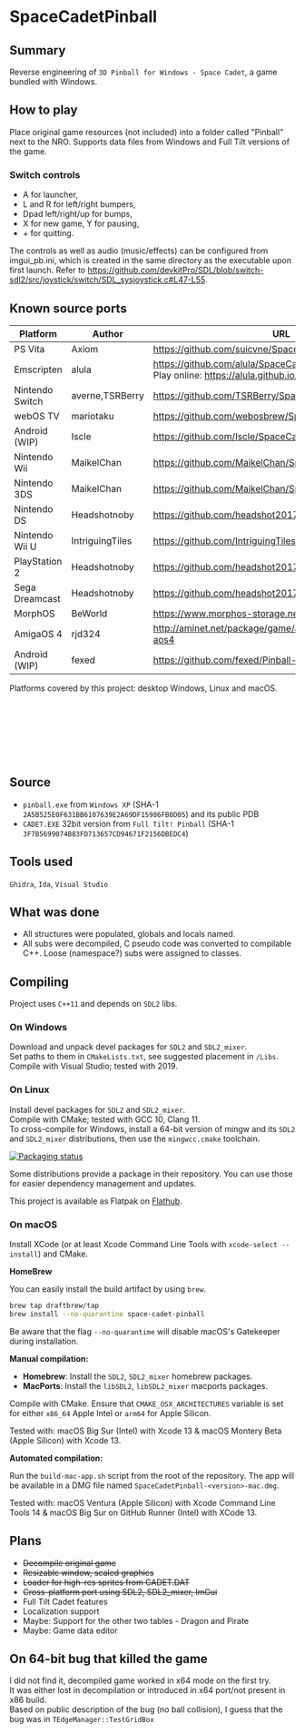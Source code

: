 <!-- markdownlint-disable-file MD033 -->

# SpaceCadetPinball

## Summary

Reverse engineering of `3D Pinball for Windows - Space Cadet`, a game bundled with Windows.

## How to play

Place original game resources (not included) into a folder called "Pinball" next to the NRO.
Supports data files from Windows and Full Tilt versions of the game.

### Switch controls

- A for launcher,
- L and R for left/right bumpers,
- Dpad left/right/up for bumps,
- X for new game, Y for pausing,
- \+ for quitting.

The controls as well as audio (music/effects) can be configured from imgui_pb.ini, which is created in the same directory as the executable upon first launch.
Refer to <https://github.com/devkitPro/SDL/blob/switch-sdl2/src/joystick/switch/SDL_sysjoystick.c#L47-L55>.

## Known source ports

| Platform           | Author          | URL                                                                                                        |
| ------------------ | --------------- |------------------------------------------------------------------------------------------------------------|
| PS Vita            | Axiom           | <https://github.com/suicvne/SpaceCadetPinball_Vita>                                                        |
| Emscripten         | alula           | <https://github.com/alula/SpaceCadetPinball> <br> Play online: <https://alula.github.io/SpaceCadetPinball> |
| Nintendo Switch    | averne,TSRBerry | <https://github.com/TSRBerry/SpaceCadetPinball-NX>                                                         |
| webOS TV           | mariotaku       | <https://github.com/webosbrew/SpaceCadetPinball>                                                           |
| Android (WIP)      | Iscle           | https://github.com/Iscle/SpaceCadetPinball                                                                 |
| Nintendo Wii       | MaikelChan      | https://github.com/MaikelChan/SpaceCadetPinball                                                            |
| Nintendo 3DS       | MaikelChan      | https://github.com/MaikelChan/SpaceCadetPinball/tree/3ds                                                   |
| Nintendo DS        | Headshotnoby    | https://github.com/headshot2017/3dpinball-nds                                                              |
| Nintendo Wii U     | IntriguingTiles | https://github.com/IntriguingTiles/SpaceCadetPinball-WiiU                                                  |
| PlayStation 2      | Headshotnoby    | https://github.com/headshot2017/3dpinball-ps2                                                              |
| Sega Dreamcast     | Headshotnoby    | https://github.com/headshot2017/3dpinball-dc                                                               |
| MorphOS            | BeWorld         | https://www.morphos-storage.net/?id=1688897                                                                |
| AmigaOS 4          | rjd324          | http://aminet.net/package/game/actio/spacecadetpinball-aos4                                                |
| Android (WIP)      | fexed           | https://github.com/fexed/Pinball-on-Android                                                                |

Platforms covered by this project: desktop Windows, Linux and macOS.

<br>
<br>
<br>
<br>
<br>
<br>

## Source

* `pinball.exe` from `Windows XP` (SHA-1 `2A5B525E0F631BB6107639E2A69DF15986FB0D05`) and its public PDB
* `CADET.EXE` 32bit version from `Full Tilt! Pinball` (SHA-1 `3F7B5699074B83FD713657CD94671F2156DBEDC4`)

## Tools used

`Ghidra`, `Ida`, `Visual Studio`

## What was done

* All structures were populated, globals and locals named.
* All subs were decompiled, C pseudo code was converted to compilable C++. Loose (namespace?) subs were assigned to classes.

## Compiling

Project uses `C++11` and depends on `SDL2` libs.

### On Windows

Download and unpack devel packages for `SDL2` and `SDL2_mixer`.\
Set paths to them in `CMakeLists.txt`, see suggested placement in `/Libs`.\
Compile with Visual Studio; tested with 2019.

### On Linux

Install devel packages for `SDL2` and `SDL2_mixer`.\
Compile with CMake; tested with GCC 10, Clang 11.\
To cross-compile for Windows, install a 64-bit version of mingw and its `SDL2` and `SDL2_mixer` distributions, then use the `mingwcc.cmake` toolchain.

[![Packaging status](https://repology.org/badge/tiny-repos/spacecadetpinball.svg)](https://repology.org/project/spacecadetpinball/versions)

Some distributions provide a package in their repository. You can use those for easier dependency management and updates.

This project is available as Flatpak on [Flathub](https://flathub.org/apps/details/com.github.k4zmu2a.spacecadetpinball).

### On macOS

Install XCode (or at least Xcode Command Line Tools with `xcode-select --install`) and CMake.

**HomeBrew**

You can easily install the build artifact by using `brew`.

```sh
brew tap draftbrew/tap
brew install --no-quarantine space-cadet-pinball
```

Be aware that the flag `--no-quarantime` will disable macOS's Gatekeeper during installation.

**Manual compilation:**

* **Homebrew**: Install the `SDL2`, `SDL2_mixer` homebrew packages.
* **MacPorts**: Install the `libSDL2`, `libSDL2_mixer` macports packages.

Compile with CMake. Ensure that `CMAKE_OSX_ARCHITECTURES` variable is set for either `x86_64` Apple Intel or `arm64` for Apple Silicon.

Tested with: macOS Big Sur (Intel) with Xcode 13 & macOS Montery Beta (Apple Silicon) with Xcode 13.

**Automated compilation:**

Run the `build-mac-app.sh` script from the root of the repository. The app will be available in a DMG file named `SpaceCadetPinball-<version>-mac.dmg`.

Tested with: macOS Ventura (Apple Silicon) with Xcode Command Line Tools 14 & macOS Big Sur on GitHub Runner (Intel) with XCode 13.

## Plans

* ~~Decompile original game~~
* ~~Resizable window, scaled graphics~~
* ~~Loader for high-res sprites from CADET.DAT~~
* ~~Cross-platform port using SDL2, SDL2_mixer, ImGui~~
* Full Tilt Cadet features
* Localization support
* Maybe: Support for the other two tables - Dragon and Pirate
* Maybe: Game data editor

## On 64-bit bug that killed the game

I did not find it, decompiled game worked in x64 mode on the first try.\
It was either lost in decompilation or introduced in x64 port/not present in x86 build.\
Based on public description of the bug (no ball collision), I guess that the bug was in `TEdgeManager::TestGridBox`
